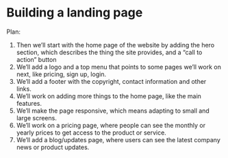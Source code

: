 # Building a landing page

Plan:

1. Then we’ll start with the home page of the website by adding the hero section, which describes the thing the site provides, and a “call to action” button
2. We’ll add a logo and a top menu that points to some pages we’ll work on next, like pricing, sign up, login.
3. We’ll add a footer with the copyright, contact information and other links.
4. We’ll work on adding more things to the home page, like the main features.
5. We’ll make the page responsive, which means adapting to small and large screens.
6. We’ll work on a pricing page, where people can see the monthly or yearly prices to get access to the product or service.
7. We’ll add a blog/updates page, where users can see the latest company news or product updates.
